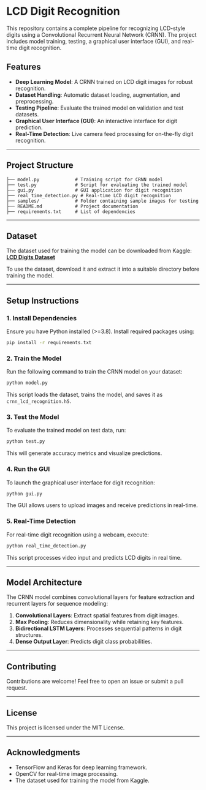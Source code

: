 # LCD Digit Recognition

This repository contains a complete pipeline for recognizing LCD-style digits using a Convolutional Recurrent Neural Network (CRNN). The project includes model training, testing, a graphical user interface (GUI), and real-time digit recognition.

## Features
- **Deep Learning Model**: A CRNN trained on LCD digit images for robust recognition.
- **Dataset Handling**: Automatic dataset loading, augmentation, and preprocessing.
- **Testing Pipeline**: Evaluate the trained model on validation and test datasets.
- **Graphical User Interface (GUI)**: An interactive interface for digit prediction.
- **Real-Time Detection**: Live camera feed processing for on-the-fly digit recognition.

---

## Project Structure

```
├── model.py             # Training script for CRNN model
├── test.py              # Script for evaluating the trained model
├── gui.py               # GUI application for digit recognition
├── real_time_detection.py # Real-time LCD digit recognition
├── samples/             # Folder containing sample images for testing
├── README.md            # Project documentation
├── requirements.txt     # List of dependencies
```

---

## Dataset
The dataset used for training the model can be downloaded from Kaggle:
[**LCD Digits Dataset**](https://www.kaggle.com/datasets/markuspfeifer/lcd-digits)

To use the dataset, download it and extract it into a suitable directory before training the model.

---

## Setup Instructions

### **1. Install Dependencies**
Ensure you have Python installed (>=3.8). Install required packages using:
```sh
pip install -r requirements.txt
```

### **2. Train the Model**
Run the following command to train the CRNN model on your dataset:
```sh
python model.py
```
This script loads the dataset, trains the model, and saves it as `crnn_lcd_recognition.h5`.

### **3. Test the Model**
To evaluate the trained model on test data, run:
```sh
python test.py
```
This will generate accuracy metrics and visualize predictions.

### **4. Run the GUI**
To launch the graphical user interface for digit recognition:
```sh
python gui.py
```
The GUI allows users to upload images and receive predictions in real-time.

### **5. Real-Time Detection**
For real-time digit recognition using a webcam, execute:
```sh
python real_time_detection.py
```
This script processes video input and predicts LCD digits in real time.

---

## Model Architecture
The CRNN model combines convolutional layers for feature extraction and recurrent layers for sequence modeling:
1. **Convolutional Layers**: Extract spatial features from digit images.
2. **Max Pooling**: Reduces dimensionality while retaining key features.
3. **Bidirectional LSTM Layers**: Processes sequential patterns in digit structures.
4. **Dense Output Layer**: Predicts digit class probabilities.

---

## Contributing
Contributions are welcome! Feel free to open an issue or submit a pull request.

---

## License
This project is licensed under the MIT License.

---

## Acknowledgments
- TensorFlow and Keras for deep learning framework.
- OpenCV for real-time image processing.
- The dataset used for training the model from Kaggle.
